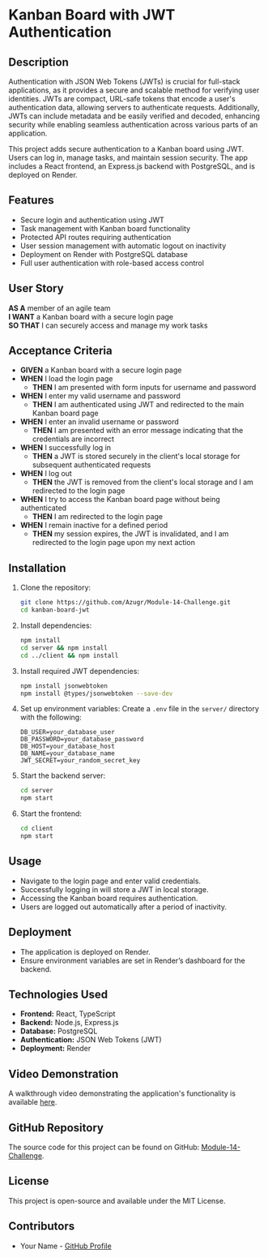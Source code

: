 # Kanban Board with JWT Authentication

## Description

Authentication with JSON Web Tokens (JWTs) is crucial for full-stack applications, as it provides a secure and scalable method for verifying user identities. JWTs are compact, URL-safe tokens that encode a user's authentication data, allowing servers to authenticate requests. Additionally, JWTs can include metadata and be easily verified and decoded, enhancing security while enabling seamless authentication across various parts of an application.

This project adds secure authentication to a Kanban board using JWT. Users can log in, manage tasks, and maintain session security. The app includes a React frontend, an Express.js backend with PostgreSQL, and is deployed on Render.

## Features

- Secure login and authentication using JWT
- Task management with Kanban board functionality
- Protected API routes requiring authentication
- User session management with automatic logout on inactivity
- Deployment on Render with PostgreSQL database
- Full user authentication with role-based access control

## User Story

**AS A** member of an agile team  
**I WANT** a Kanban board with a secure login page  
**SO THAT** I can securely access and manage my work tasks  

## Acceptance Criteria

- **GIVEN** a Kanban board with a secure login page
- **WHEN** I load the login page
  - **THEN** I am presented with form inputs for username and password
- **WHEN** I enter my valid username and password
  - **THEN** I am authenticated using JWT and redirected to the main Kanban board page
- **WHEN** I enter an invalid username or password
  - **THEN** I am presented with an error message indicating that the credentials are incorrect
- **WHEN** I successfully log in
  - **THEN** a JWT is stored securely in the client's local storage for subsequent authenticated requests
- **WHEN** I log out
  - **THEN** the JWT is removed from the client's local storage and I am redirected to the login page
- **WHEN** I try to access the Kanban board page without being authenticated
  - **THEN** I am redirected to the login page
- **WHEN** I remain inactive for a defined period
  - **THEN** my session expires, the JWT is invalidated, and I am redirected to the login page upon my next action

## Installation

1. Clone the repository:

   ```sh
   git clone https://github.com/Azugr/Module-14-Challenge.git
   cd kanban-board-jwt
   ```

2. Install dependencies:

   ```sh
   npm install
   cd server && npm install
   cd ../client && npm install
   ```

3. Install required JWT dependencies:

   ```sh
   npm install jsonwebtoken
   npm install @types/jsonwebtoken --save-dev
   ```

4. Set up environment variables:
   Create a `.env` file in the `server/` directory with the following:

   ```env
   DB_USER=your_database_user
   DB_PASSWORD=your_database_password
   DB_HOST=your_database_host
   DB_NAME=your_database_name
   JWT_SECRET=your_random_secret_key
   ```

5. Start the backend server:

   ```sh
   cd server
   npm start
   ```

6. Start the frontend:

   ```sh
   cd client
   npm start
   ```

## Usage

- Navigate to the login page and enter valid credentials.
- Successfully logging in will store a JWT in local storage.
- Accessing the Kanban board requires authentication.
- Users are logged out automatically after a period of inactivity.

## Deployment

- The application is deployed on Render.
- Ensure environment variables are set in Render’s dashboard for the backend.

## Technologies Used

- **Frontend:** React, TypeScript
- **Backend:** Node.js, Express.js
- **Database:** PostgreSQL
- **Authentication:** JSON Web Tokens (JWT)
- **Deployment:** Render

## Video Demonstration

A walkthrough video demonstrating the application's functionality is available [here](https://your-video-link.com).

## GitHub Repository

The source code for this project can be found on GitHub: [Module-14-Challenge](https://github.com/Azugr/Module-14-Challenge.git).

## License

This project is open-source and available under the MIT License.

## Contributors

- Your Name - [GitHub Profile](https://github.com/Azugr)


